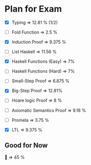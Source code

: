 # Plan for Exam

- [x] Typing => 12.81 % (1/2)
- [ ] Fold Function => 2.5 %
- [x] Induction Proof => 9.375 %
- [ ] List Haskell => 11.56 %
- [x] Haskell Functions (Easy) => 7%
- [ ] Haskell Functions (Hard) => 7%
- [ ] Small-Step Proof  => 6.875 %
- [x] Big-Step Proof => 12.81%
- [ ] Hoare logic Proof => 8 %
- [ ] Axiomatic Semantics Proof => 9.18 %
- [ ] Promela => 3.75 %
- [x] LTL => 9.375 %



## Good for Now

:large_blue_circle: =>  45 %





